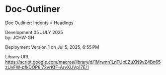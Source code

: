 # Doc-Outliner
Doc Outliner: Indents = Headings

Development 
05 JULY 2025   
by: JCHW-GH 

Deployment 
Version 1 on Jul 5, 2025, 6:55 PM

Library
URL
https://script.google.com/macros/library/d/1Mrwnn1LnTUpEZuXN9vZ4Bn65zUvFW-pfkDOP8l72vrKfF-ArvXUVp17E/1
